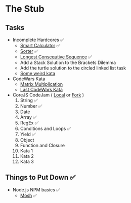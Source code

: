 # The Stub

## Tasks
- Incomplete Hardcores ✅
  - [Smart Calculator](https://github.com/TomSssM/smart-calculator) ✅
  - [Sorter](https://github.com/TomSssM/sorter) ✅
  - [Longest Consequtive Sequence](https://github.com/TomSssM/longest-consecutive-sequence) ✅
  - Add a Stack Solution to the Brackets Dilemma
  - Add the turtle solution to the circled linked list task
  - [Some weird kata](https://github.com/yankouskia/you-are-awesome/blob/master/test.js)
- CodeWars Kata
  - [Matrix Multiplication](https://www.codewars.com/kata/matrix-multiplier)
  - [Last CodeWars Kata](http://www.codewars.com/kata/functional-sql)
- CoreJS CodeJam ( [Local](./codejam-corejs) or [Fork](https://github.com/TomSssM/js-assignments) )
    1. String ✅
    2. Number ✅
    3. Date
    4. Array ✅
    5. RegEx ✅
    6. Conditions and Loops ✅
    7. Yield ✅
    8. Object
    9. Function and Closure
    10. Kata 1
    11. Kata 2
    12. Kata 3

## Things to Put Down ✅
- Node.js NPM basics ✅
  - [Mosh](https://youtu.be/TlB_eWDSMt4) ✅
